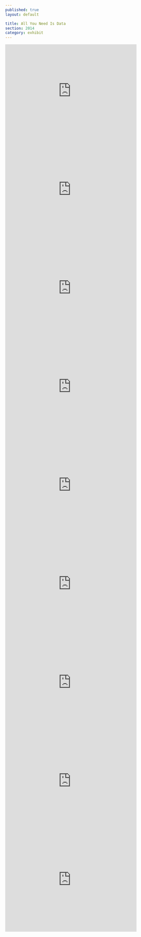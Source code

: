 ```yaml
---
published: true
layout: default

title: All You Need Is Data
section: 2014
category: exhibit
---
```


<iframe width="420" height="315" src="https://www.youtube-nocookie.com/embed/dYcPT-xrLBM?rel=0&amp;showinfo=0&autoplay=1" frameborder="0" allowfullscreen></iframe>  <iframe width="420" height="315" src="https://www.youtube-nocookie.com/embed/AebpSXIMyRI?rel=0&amp;showinfo=0&autoplay=1" frameborder="0" allowfullscreen></iframe>   <iframe width="420" height="315" src="https://www.youtube-nocookie.com/embed/2gweIJ6RtPs?rel=0&amp;showinfo=0&autoplay=1" frameborder="0" allowfullscreen></iframe>

<br>

<iframe width="420" height="315" src="https://www.youtube-nocookie.com/embed/jRX2LGS2E-U?rel=0&amp;showinfo=0&autoplay=1" frameborder="0" allowfullscreen></iframe>   <iframe width="420" height="315" src="https://www.youtube-nocookie.com/embed/2VBrXUS_PJw?rel=0&amp;showinfo=0&autoplay=1" frameborder="0" allowfullscreen></iframe>   <iframe width="420" height="315" src="https://www.youtube-nocookie.com/embed/kFxfYDziMh4?rel=0&amp;showinfo=0&autoplay=1" frameborder="0" allowfullscreen></iframe>

<br>

<iframe width="420" height="315" src="https://www.youtube-nocookie.com/embed/aRr-QFggpfU?rel=0&amp;showinfo=0&autoplay=1" frameborder="0" allowfullscreen></iframe>   <iframe width="420" height="315" src="https://www.youtube-nocookie.com/embed/y7hNbmyifvM?rel=0&amp;showinfo=0&autoplay=1" frameborder="0" allowfullscreen></iframe>   <iframe width="420" height="315" src="https://www.youtube-nocookie.com/embed/oz_LDl5xB84?rel=0&amp;showinfo=0&autoplay=1" frameborder="0" allowfullscreen></iframe>
